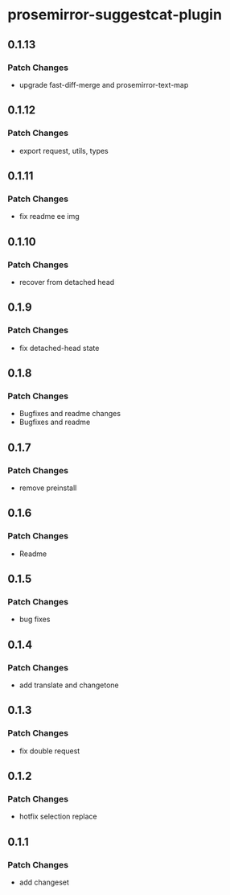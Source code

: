 # prosemirror-suggestcat-plugin

## 0.1.13

### Patch Changes

- upgrade fast-diff-merge and prosemirror-text-map

## 0.1.12

### Patch Changes

- export request, utils, types

## 0.1.11

### Patch Changes

- fix readme ee img

## 0.1.10

### Patch Changes

- recover from detached head

## 0.1.9

### Patch Changes

- fix detached-head state

## 0.1.8

### Patch Changes

- Bugfixes and readme changes
- Bugfixes and readme

## 0.1.7

### Patch Changes

- remove preinstall

## 0.1.6

### Patch Changes

- Readme

## 0.1.5

### Patch Changes

- bug fixes

## 0.1.4

### Patch Changes

- add translate and changetone

## 0.1.3

### Patch Changes

- fix double request

## 0.1.2

### Patch Changes

- hotfix selection replace

## 0.1.1

### Patch Changes

- add changeset
